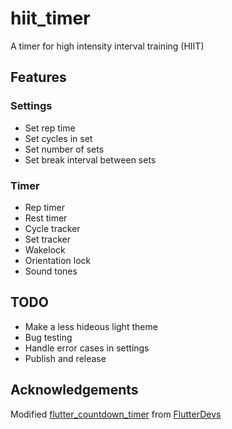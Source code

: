 # hiit_timer

A timer for high intensity interval training (HIIT)

## Features

### Settings
- Set rep time
- Set cycles in set
- Set number of sets
- Set break interval between sets

### Timer
- Rep timer
- Rest timer
- Cycle tracker
- Set tracker
- Wakelock
- Orientation lock
- Sound tones

## TODO
- Make a less hideous light theme
- Bug testing
- Handle error cases in settings
- Publish and release

## Acknowledgements
Modified [flutter_countdown_timer](https://github.com/flutter-devs/CountDownTimer) from [FlutterDevs](https://github.com/flutter-devs)
